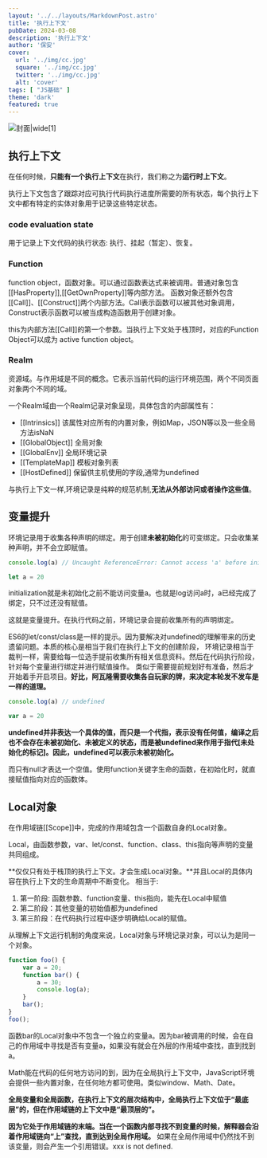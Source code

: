 ```yaml
---
layout: '../../layouts/MarkdownPost.astro'
title: '执行上下文'
pubDate: 2024-03-08
description: '执行上下文'
author: '保安'
cover:
  url: '../img/cc.jpg'
  square: '../img/cc.jpg'
  twitter: '../img/cc.jpg'
  alt: 'cover'
tags: [ "JS基础" ]
theme: 'dark'
featured: true
---
```


![封面|wide](/img/cc.jpg)[1]

## 执行上下文

在任何时候，**只能有一个执行上下文**在执行，我们称之为**运行时上下文**。

执行上下文包含了跟踪对应可执行代码执行进度所需要的所有状态，每个执行上下文中都有特定的实体对象用于记录这些特定状态。

### code evaluation state

用于记录上下文代码的执行状态: 执行、挂起（暂定）、恢复。

### Function

function object，函数对象。可以通过函数表达式来被调用。普通对象包含[[HasProperty]],[[GetOwnProperty]]等内部方法。
函数对象还额外包含[[Call]]、[[Construct]]两个内部方法。Call表示函数可以被其他对象调用，Construct表示函数可以被当成构造函数用于创建对象。

this为内部方法[[Call]]的第一个参数。当执行上下文处于栈顶时，对应的Function Object可以成为 active function object。

### Realm

资源域。与作用域是不同的概念。它表示当前代码的运行环境范围，两个不同页面对象两个不同的域。

一个Realm域由一个Realm记录对象呈现，具体包含的内部属性有：
- [[Intrinsics]] 该属性对应所有的内置对象，例如Map，JSON等以及一些全局方法isNaN
- [[GlobalObject]] 全局对象
- [[GlobalEnv]] 全局环境记录
- [[TemplateMap]] 模板对象列表
- [[HostDefined]] 保留供主机使用的字段,通常为undefined

与执行上下文一样,环境记录是纯粹的规范机制,**无法从外部访问或者操作这些值**。

## 变量提升

环境记录用于收集各种声明的绑定。用于创建**未被初始化**的可变绑定。只会收集某种声明，并不会立即赋值。

```javascript
console.log(a) // Uncaught ReferenceError: Cannot access 'a' before initialization

let a = 20
```
initialization就是未初始化之前不能访问变量a。也就是log访问a时，a已经完成了绑定，只不过还没有赋值。

这就是变量提升。在执行代码之前，环境记录会提前收集所有的声明绑定。

ES6的let/const/class是一样的提示。因为要解决对undefined的理解带来的历史遗留问题。本质的核心是相当于我们在执行上下文的创建阶段，
环境记录相当于裁判一样，需要给每一位选手提前收集所有相关信息资料。然后在代码执行阶段，针对每个变量进行绑定并进行赋值操作。
类似于需要提前规划好有准备，然后才开始着手开启项目。**好比，阿瓦隆需要收集各自玩家的牌，来决定本轮发不发车是一样的道理。**

```javascript
console.log(a) // undefined

var a = 20
```
**undefined并非表达一个具体的值，而只是一个代指，表示没有任何值，编译之后也不会存在未被初始化、未被定义的状态，而是被undefined来作用于指代[未处始化的标记]。因此，undefined可以表示未被初始化。**

而只有null才表达一个空值。使用function关键字生命的函数，在初始化时，就直接赋值指向对应的函数体。


## Local对象

在作用域链[[Scope]]中，完成的作用域包含一个函数自身的Local对象。

Local，由函数参数，var、let/const、function、class、this指向等声明的变量共同组成。

**仅仅只有处于栈顶的执行上下文。才会生成Local对象。**并且Local的具体内容在执行上下文的生命周期中不断变化。
相当于:
1. 第一阶段: 函数参数、function变量、this指向，能先在Local中赋值
2. 第二阶段：其他变量的初始值都为undefined
3. 第三阶段：在代码执行过程中逐步明确给Local的赋值。

从理解上下文运行机制的角度来说，Local对象与环境记录对象，可以认为是同一个对象。

```javascript
function foo() {
    var a = 20;
    function bar() {
        a = 30;
        console.log(a);
    }
    bar();
}
foo();
```
函数bar的Local对象中不包含一个独立的变量a。因为bar被调用的时候，会在自己的作用域中寻找是否有变量a，如果没有就会在外层的作用域中查找，直到找到a。

Math能在代码的任何地方访问的到，因为在全局执行上下文中，JavaScript环境会提供一些内置对象，在任何地方都可使用。类似window、Math、Date。

**全局变量和全局函数，在执行上下文的层次结构中，全局执行上下文位于“最底层”的，但在作用域链的上下文中是“最顶层的”。**

**因为它处于作用域链的末端。当在一个函数内部寻找不到变量的时候，解释器会沿着作用域链向“上”查找，直到达到全局作用域。**
如果在全局作用域中仍然找不到该变量，则会产生一个引用错误。xxx is not defined.

